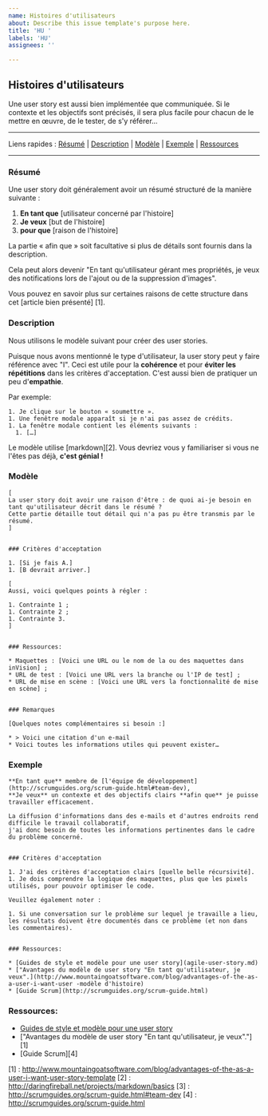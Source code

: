 ```yaml
---
name: Histoires d'utilisateurs
about: Describe this issue template's purpose here.
title: 'HU '
labels: 'HU'
assignees: ''

---
```


## Histoires d'utilisateurs

Une user story est aussi bien implémentée que communiquée.
Si le contexte et les objectifs sont précisés, il sera plus facile pour chacun de le mettre en œuvre, de le tester, de s'y référer…

---

Liens rapides : [Résumé](#résumé) | [Description](#description) | [Modèle](#modèle) | [Exemple](#exemple) | [Ressources](#ressources)

---

### Résumé

Une user story doit généralement avoir un résumé structuré de la manière suivante :

1. **En tant que** [utilisateur concerné par l'histoire]
1. **Je veux** [but de l'histoire]
1. **pour que** [raison de l'histoire]

La partie « afin que » soit facultative si plus de détails sont fournis dans la description.

Cela peut alors devenir "En tant qu'utilisateur gérant mes propriétés, je veux des notifications lors de l'ajout ou de la suppression d'images".

Vous pouvez en savoir plus sur certaines raisons de cette structure dans cet [article bien présenté] [1].

### Description

Nous utilisons le modèle suivant pour créer des user stories.

Puisque nous avons mentionné le type d'utilisateur, la user story peut y faire référence avec "I".
Ceci est utile pour la **cohérence** et pour **éviter les répétitions** dans les critères d'acceptation.
C'est aussi bien de pratiquer un peu d'**empathie**.

Par exemple:

``` démarque
1. Je clique sur le bouton « soumettre ».
1. Une fenêtre modale apparaît si je n'ai pas assez de crédits.
1. La fenêtre modale contient les éléments suivants :
  1. […]
```

Le modèle utilise [markdown][2].
Vous devriez vous y familiariser si vous ne l'êtes pas déjà, **c'est génial !**

### Modèle

``` démarque
[
La user story doit avoir une raison d'être : de quoi ai-je besoin en tant qu'utilisateur décrit dans le résumé ?
Cette partie détaille tout détail qui n'a pas pu être transmis par le résumé.
]


### Critères d'acceptation

1. [Si je fais A.]
1. [B devrait arriver.]

[
Aussi, voici quelques points à régler :

1. Contrainte 1 ;
1. Contrainte 2 ;
1. Contrainte 3.
]


### Ressources:

* Maquettes : [Voici une URL ou le nom de la ou des maquettes dans inVision] ;
* URL de test : [Voici une URL vers la branche ou l'IP de test] ;
* URL de mise en scène : [Voici une URL vers la fonctionnalité de mise en scène] ;


### Remarques

[Quelques notes complémentaires si besoin :]

* > Voici une citation d'un e-mail
* Voici toutes les informations utiles qui peuvent exister…
```

### Exemple

``` démarque
**En tant que** membre de [l'équipe de développement](http://scrumguides.org/scrum-guide.html#team-dev),
**Je veux** un contexte et des objectifs clairs **afin que** je puisse travailler efficacement.

La diffusion d'informations dans des e-mails et d'autres endroits rend difficile le travail collaboratif,
j'ai donc besoin de toutes les informations pertinentes dans le cadre du problème concerné.


### Critères d'acceptation

1. J'ai des critères d'acceptation clairs [quelle belle récursivité].
1. Je dois comprendre la logique des maquettes, plus que les pixels utilisés, pour pouvoir optimiser le code.

Veuillez également noter :

1. Si une conversation sur le problème sur lequel je travaille a lieu,
les résultats doivent être documentés dans ce problème (et non dans les commentaires).


### Ressources:

* [Guides de style et modèle pour une user story](agile-user-story.md)
* ["Avantages du modèle de user story "En tant qu'utilisateur, je veux".](http://www.mountaingoatsoftware.com/blog/advantages-of-the-as-a-user-i-want-user -modèle d'histoire)
* [Guide Scrum](http://scrumguides.org/scrum-guide.html)
```


### Ressources:

* [Guides de style et modèle pour une user story](agile-user-story.md)
* ["Avantages du modèle de user story "En tant qu'utilisateur, je veux"."] [1]
* [Guide Scrum][4]


[1] : http://www.mountaingoatsoftware.com/blog/advantages-of-the-as-a-user-i-want-user-story-template
[2] : http://daringfireball.net/projects/markdown/basics
[3] : http://scrumguides.org/scrum-guide.html#team-dev
[4] : http://scrumguides.org/scrum-guide.html
